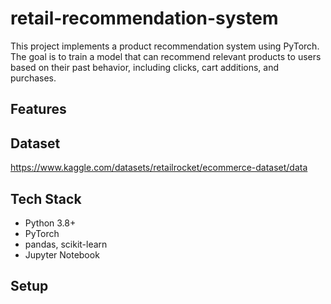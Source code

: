 # retail-recommendation-system

This project implements a product recommendation system using PyTorch. The goal is to train a model that can recommend relevant products to users based on their past behavior, including clicks, cart additions, and purchases.

## Features

## Dataset

https://www.kaggle.com/datasets/retailrocket/ecommerce-dataset/data

## Tech Stack

- Python 3.8+
- PyTorch
- pandas, scikit-learn
- Jupyter Notebook

## Setup
